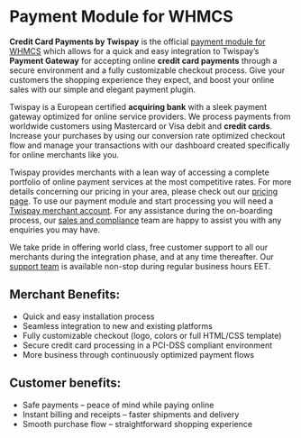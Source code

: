 # Payment Module for WHMCS

**Credit Card Payments by Twispay** is the official [payment module for WHMCS](https://www.twispay.com/whmcs "WHMCS Twispay Payment Module")
which allows for a quick and easy integration to Twispay’s **Payment Gateway** for accepting online **credit card payments** through a secure environment and a fully customizable checkout process. Give your customers the shopping experience they expect, and boost your online sales with our simple and elegant payment plugin.

Twispay is a European certified **acquiring bank** with a sleek payment gateway optimized for online service providers. We process payments from worldwide customers using Mastercard or Visa debit and **credit cards**. Increase your purchases by using our conversion rate optimized checkout flow and manage your transactions with our dashboard created specifically for online merchants like you.

Twispay provides merchants with a lean way of accessing a complete portfolio of online payment services at the most competitive rates. For more details concerning our pricing in your area, please check out our [pricing page](https://www.twispay.com/prices "Twispay Prices in your area"). To use our payment module and start processing you will need a [Twispay merchant account](https://www.twispay.com/signup "Get started with Twispay"). For any assistance during the on-boarding process, our [sales and compliance](https://www.twispay.com/contact-twispay "Contact sales") team are happy to assist you with any enquiries you may have.

We take pride in offering world class, free customer support to all our merchants during the integration phase, and at any time thereafter. Our [support team](https://www.twispay.com/contact-support "Contact support") is available non-stop during regular business hours EET.

## Merchant Benefits:
* Quick and easy installation process
* Seamless integration to new and existing platforms
* Fully customizable checkout (logo, colors or full HTML/CSS template)
* Secure credit card processing in a PCI-DSS compliant environment
* More business through continuously optimized payment flows


## Customer benefits:
* Safe payments – peace of mind while paying online
* Instant billing and receipts – faster shipments and delivery
* Smooth purchase flow – straightforward shopping experience